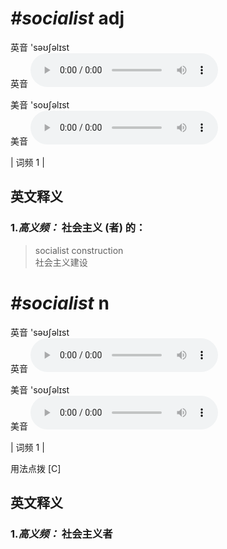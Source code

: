 # ***\#socialist*** adj
英音 'səʊʃəlɪst  
英音
<audio src="./media/socialist-B.aac" controls="controls"></audio>

美音 'soʊʃəlɪst  
美音
<audio src="./media/socialist.aac" controls="controls"></audio>



| 词频 1 |  

英文释义
---
### 1.*高义频：* **社会主义 (者) 的：**  

 > socialist construction  
 > 社会主义建设    


# ***\#socialist*** n
英音 'səʊʃəlɪst  
英音
<audio src="./media/socialist-B.aac" controls="controls"></audio>

美音 'soʊʃəlɪst  
美音
<audio src="./media/socialist.aac" controls="controls"></audio>



| 词频 1 |  

用法点拨  [C]

英文释义
---
### 1.*高义频：* **社会主义者**  


